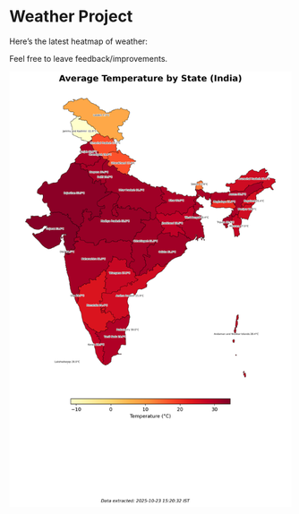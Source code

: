 # Weather Project

Here’s the latest heatmap of weather:

Feel free to leave feedback/improvements.

![India Heatmap](docs/assets/india_heatmap.png?v=F9FA6A)
